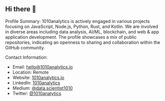 ## Hi there 👋

Profile Summary:
1010analytics is actively engaged in various projects focusing on JavaScript, Node.js, Python, Rust, and Kotlin. We are involved in diverse areas including data analysis, AI/ML, blockchain, and web & app application development. The profile showcases a mix of public repositories, indicating an openness to sharing and collaboration within the GitHub community.



Contact Information:
- Email: hello@1010analytics.io
- Location: Remote
- Website: [1010analytics.io](https://1010analytics.io)
- LinkedIn: [1010analytics](https://www.linkedin.com/company/1010analytics/)
- Medium: [@data.scientist1010](https://medium.com/@data.scientist1010)
- Twitter: [@1010analytics](https://twitter.com/1010analytics)






